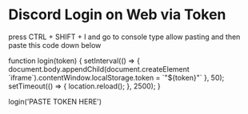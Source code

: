 <h1>Discord Login on Web via Token</h1>
<p>press CTRL + SHIFT + I and go to console type allow pasting and then paste this code down below</p>
<div>function login(token) {
setInterval(() => {
document.body.appendChild(document.createElement `iframe`).contentWindow.localStorage.token = `"${token}"`
}, 50);
setTimeout(() => {
location.reload();
}, 2500);
}

login('PASTE TOKEN HERE')</div>
